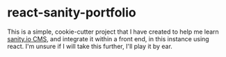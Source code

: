 # react-sanity-portfolio
This is a simple, cookie-cutter project that I have created to help me learn [sanity.io CMS](https://sanity.io), and integrate it within a front end, in this instance using react. I'm unsure if I will take this further, I'll play it by ear.